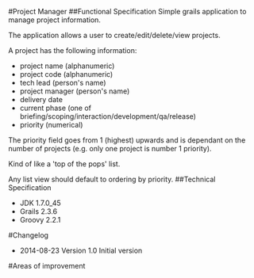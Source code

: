 #Project Manager
##Functional Specification
Simple grails application to manage project information.

The application allows a user to create/edit/delete/view projects.

A project has the following information:

* project name (alphanumeric)
* project code (alphanumeric)
* tech lead (person's name)
* project manager (person's name)
* delivery date
* current phase (one of briefing/scoping/interaction/development/qa/release)
* priority (numerical)
	
The priority field goes from 1 (highest) upwards and is dependant on the number of projects (e.g. only one project is number 1 priority).
 
Kind of like a 'top of the pops' list. 

Any list view should default to ordering by priority.
##Technical Specification
* JDK 1.7.0_45
* Grails 2.3.6
* Groovy 2.2.1

#Changelog
* 2014-08-23 Version 1.0 Initial version

#Areas of improvement


